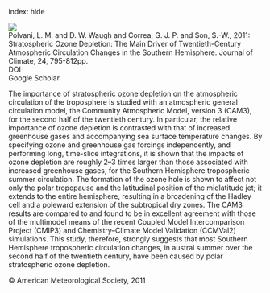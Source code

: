 index: hide

<div class="Citation">
    <div class="Citation-thumb CitationThumb-linked"  data-href="https://doi.org/10.1175/2010jcli3772.1">
      <img src="https://static.claimspace.cloud/climate-study-static/refs/thumbs/11/Polvani_et_al_2011a-thumb.png" />
    </div>

  <div class="Citation-body">
    <div class="Citation-text">Polvani, L. M. and D. W. Waugh and Correa, G. J. P. and Son, S.-W., 2011: Stratospheric Ozone Depletion: The Main Driver of Twentieth-Century Atmospheric Circulation Changes in the Southern Hemisphere. <span class="Article-journal">Journal of Climate, </span><span class="Article-volume">24, </span>795-812pp.</div>
    <div class="Citation-links">
      <div class="CitationLink" data-href="https://doi.org/10.1175/2010jcli3772.1">
        <div class="CitationLink-icon CitationLink-Doi"></div>
        <div class="CitationLink-text">DOI</div>
      </div>
      <div class="CitationLink" data-href="https://scholar.google.com/scholar?q=10.1175/2010jcli3772.1">
        <div class="CitationLink-icon CitationLink-Scholar"></div>
        <div class="CitationLink-text">Google Scholar</div>
      </div>
    </div>
  </div>
</div>

The importance of stratospheric ozone depletion on the atmospheric circulation of the troposphere is studied with an atmospheric general circulation model, the Community Atmospheric Model, version 3 (CAM3), for the second half of the twentieth century. In particular, the relative importance of ozone depletion is contrasted with that of increased greenhouse gases and accompanying sea surface temperature changes. By specifying ozone and greenhouse gas forcings independently, and performing long, time-slice integrations, it is shown that the impacts of ozone depletion are roughly 2–3 times larger than those associated with increased greenhouse gases, for the Southern Hemisphere tropospheric summer circulation. The formation of the ozone hole is shown to affect not only the polar tropopause and the latitudinal position of the midlatitude jet; it extends to the entire hemisphere, resulting in a broadening of the Hadley cell and a poleward extension of the subtropical dry zones. The CAM3 results are compared to and found to be in excellent agreement with those of the multimodel means of the recent Coupled Model Intercomparison Project (CMIP3) and Chemistry–Climate Model Validation (CCMVal2) simulations. This study, therefore, strongly suggests that most Southern Hemisphere tropospheric circulation changes, in austral summer over the second half of the twentieth century, have been caused by polar stratospheric ozone depletion.

<div class="Citation-copy">
&copy; American Meteorological Society, 2011
</div>
